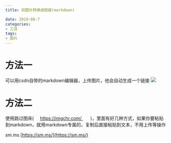```yaml
---
title: 将图片转换成链接(markdown)

date: 2019-08-7
categories:
- 工具
tags:
- 图片
---
```



# 方法一 #
可以用csdn自带的markdown编辑器，上传图片，他会自动生成一个链接
![](https://img-blog.csdnimg.cn/20190806090506994.png)


# 方法二 #
使用路过图床(     https://imgchr.com/       )，里面有好几种方式，如果你要粘贴到markdown，就用markdown专属的，复制后直接粘贴到文本，不用上传等操作

sm.ms [https://sm.ms/](https://sm.ms/)

